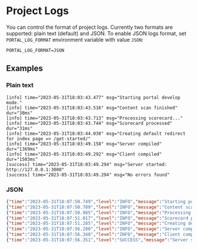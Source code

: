 # Project Logs

You can control the format of project logs. Currently two formats are supported: plain text (default) and JSON. To enable JSON logs format, set `PORTAL_LOG_FORMAT` environment variable with value `JSON`:

```text
PORTAL_LOG_FORMAT=JSON
```

## Examples

### Plain text

```text
[info] time="2023-05-31T18:03:43.477" msg="Starting portal develop mode."
[info] time="2023-05-31T18:03:43.516" msg="Content scan finished" dur="38ms"
[info] time="2023-05-31T18:03:43.713" msg="Processing scorecard..."
[info] time="2023-05-31T18:03:43.744" msg="Scorecard processed" dur="31ms"
[info] time="2023-05-31T18:03:44.038" msg="Creating default redirect for index page => /get-started/"
[info] time="2023-05-31T18:03:49.158" msg="Server compiled" dur="1369ms"
[info] time="2023-05-31T18:03:49.292" msg="Client compiled" dur="1503ms"
[success] time="2023-05-31T18:03:49.294" msg="Server started: http://127.0.0.1:3000"
[success] time="2023-05-31T18:03:49.294" msg="No errors found"
```

### JSON

```json
{"time":"2023-05-31T18:07:50.749","level":"INFO","message":"Starting portal develop mode."}
{"time":"2023-05-31T18:07:50.789","level":"INFO","message":"Content scan finished","duration":39.20954200066626}
{"time":"2023-05-31T18:07:50.985","level":"INFO","message":"Processing scorecard..."}
{"time":"2023-05-31T18:07:51.017","level":"INFO","message":"Scorecard processed","duration":32.29391700029373}
{"time":"2023-05-31T18:07:51.285","level":"INFO","message":"Creating default redirect for index page => /get-started/"}
{"time":"2023-05-31T18:07:56.280","level":"INFO","message":"Server compiled","duration":1398.7201669998467}
{"time":"2023-05-31T18:07:56.348","level":"INFO","message":"Client compiled","duration":1466.476584000513}
{"time":"2023-05-31T18:07:56.351","level":"SUCCESS","message":"Server started: http://127.0.0.1:3000"}
```
